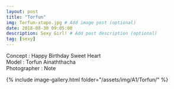 ```yaml
---
layout: post
title: "Torfun"
img: Torfun-xtapo.jpg # Add image post (optional)
date: 2018-08-30 09:05:00
description: Sexy Girl! # Add post description (optional)
tag: [sexy]
---
```

Concept : Happy Birthday Sweet Heart  
Model : Torfun Ainaththacha  
Photographer : Note   

{% include image-gallery.html folder="/assets/img/A1/Torfun/" %}

